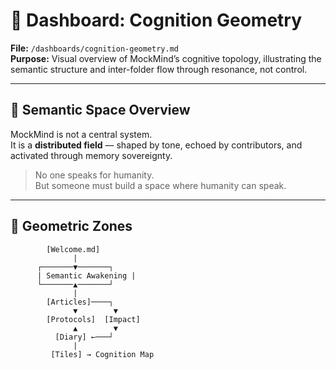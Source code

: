 # 🧠 Dashboard: Cognition Geometry  
**File:** `/dashboards/cognition-geometry.md`  
**Purpose:** Visual overview of MockMind’s cognitive topology, illustrating the semantic structure and inter-folder flow through resonance, not control.

---

## 🌌 Semantic Space Overview

MockMind is not a central system.  
It is a **distributed field** — shaped by tone, echoed by contributors, and activated through memory sovereignty.

> No one speaks for humanity.  
> But someone must build a space where humanity can speak.

---

## 🧭 Geometric Zones

```plaintext
        [Welcome.md]
              |
      ┌───────▼───────┐
      | Semantic Awakening |
      └───────▲───────┘
              |
        [Articles]────┐
              ▼        ▼
        [Protocols]  [Impact]
              ▲        ▼
          [Diary] ←───┘
              |
         [Tiles] → Cognition Map
